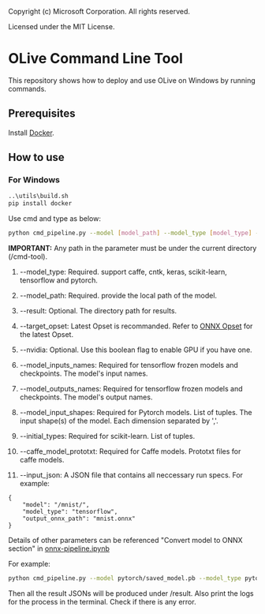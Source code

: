 Copyright (c) Microsoft Corporation. All rights reserved.

Licensed under the MIT License.


# OLive Command Line Tool

This repository shows how to deploy and use OLive on Windows by running commands.

## Prerequisites
Install [Docker](https://docs.docker.com/install/).

## How to use
### For Windows
```bash
..\utils\build.sh
pip install docker
```

Use cmd and type as below:
```bash
python cmd_pipeline.py --model [model_path] --model_type [model_type] --result [result_directory_path] [--other_parameters] [other parameters' value]
```
**IMPORTANT:** Any path in the parameter must be under the current directory (/cmd-tool).


1. --model_type: Required. support caffe, cntk, keras, scikit-learn, tensorflow and pytorch.

2. --model_path: Required. provide the local path of the model. 

3. --result: Optional. The directory path for results.

4. --target_opset: Latest Opset is recommanded. Refer to [ONNX Opset](https://github.com/microsoft/onnxruntime/blob/master/docs/Versioning.md#version-matrix) for the latest Opset. 

5. --nvidia: Optional. Use this boolean flag to enable GPU if you have one.

6. --model_inputs_names: Required for tensorflow frozen models and checkpoints. The model's input names.  

7. --model_outputs_names: Required for tensorflow frozen models and checkpoints. The model's output names. 

8. --model_input_shapes: Required for Pytorch models. List of tuples. The input shape(s) of the model. Each dimension separated by ','.  

9. --initial_types: Required for scikit-learn. List of tuples.

10. --caffe_model_prototxt: Required for Caffe models. Prototxt files for caffe models. 

11. --input_json: A JSON file that contains all neccessary run specs. For example:
```
{
    "model": "/mnist/",
    "model_type": "tensorflow",
    "output_onnx_path": "mnist.onnx"
}
```

Details of other parameters can be referenced "Convert model to ONNX section" in [onnx-pipeline.ipynb](../notebook/onnx-pipeline.ipynb)

For example:
```bash
python cmd_pipeline.py --model pytorch/saved_model.pb --model_type pytorch --model_input_shapes (3,3,224,224) --result result/
```

Then all the result JSONs will be produced under /result.
Also print the logs for the process in the terminal. Check if there is any error.
